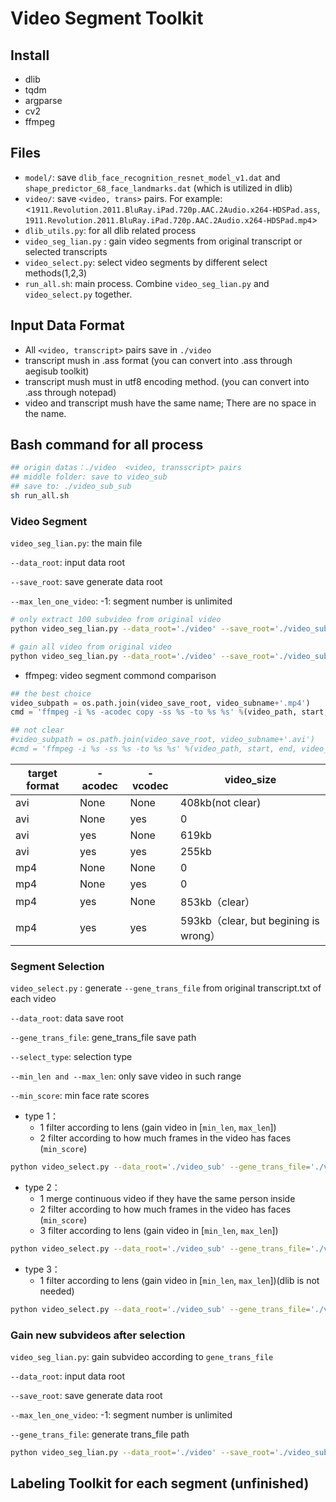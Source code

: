 # Video Segment Toolkit

## Install

- dlib
- tqdm
- argparse
- cv2
- ffmpeg

## Files
- `model/`: save `dlib_face_recognition_resnet_model_v1.dat` and `shape_predictor_68_face_landmarks.dat` (which is utilized in dlib)
- `video/`: save `<video, trans>` pairs. For example: <`1911.Revolution.2011.BluRay.iPad.720p.AAC.2Audio.x264-HDSPad.ass`, `1911.Revolution.2011.BluRay.iPad.720p.AAC.2Audio.x264-HDSPad.mp4`>
- `dlib_utils.py`: for all dlib related process
- `video_seg_lian.py` : gain video segments from original transcript or selected transcripts
- `video_select.py`: select video segments by different select methods(1,2,3)
- `run_all.sh`: main process. Combine `video_seg_lian.py` and `video_select.py` together.



## Input Data Format

- All `<video, transcript>` pairs save in `./video` 
- transcript mush in .ass format (you can convert into .ass through aegisub toolkit)
- transcript mush must in utf8 encoding method. (you can convert into .ass through notepad)
- video and transcript mush have the same name; There are no space in the name.


## Bash command for all process

```sh
## origin datas：./video  <video, transscript> pairs
## middle folder: save to video_sub
## save to: ./video_sub_sub
sh run_all.sh
```

### Video Segment
`video_seg_lian.py`: the main file

`--data_root`: input data root

`--save_root`: save generate data root

`--max_len_one_video`: -1: segment number is unlimited


```sh
# only extract 100 subvideo from original video
python video_seg_lian.py --data_root='./video' --save_root='./video_sub' --max_len_one_video=100

# gain all video from original video
python video_seg_lian.py --data_root='./video' --save_root='./video_sub' --max_len_one_video=-1
```

- ffmpeg: video segment commond comparison

```python
## the best choice
video_subpath = os.path.join(video_save_root, video_subname+'.mp4')
cmd = 'ffmpeg -i %s -acodec copy -ss %s -to %s %s' %(video_path, start, end, video_subpath)

## not clear
#video_subpath = os.path.join(video_save_root, video_subname+'.avi')
#cmd = 'ffmpeg -i %s -ss %s -to %s %s' %(video_path, start, end, video_subpath)
```

| target format | -acodec | -vcodec | video_size                          |
| ------------- | ------- | ------- | ----------------------------------- |
| avi           | None    | None    | 408kb(not clear)                    |
| avi           | None    | yes     | 0                                   |
| avi           | yes     | None    | 619kb                               |
| avi           | yes     | yes     | 255kb                               |
| mp4           | None    | None    | 0                                   |
| mp4           | None    | yes     | 0                                   |
| mp4           | yes     | None    | 853kb（clear）                        |
| mp4           | yes     | yes     | 593kb（clear, but begining is wrong） |


### Segment Selection

`video_select.py` : generate `--gene_trans_file` from original transcript.txt of each video

`--data_root`: data save root

`--gene_trans_file`: gene_trans_file save path

`--select_type`: selection type

`--min_len and --max_len`: only save video in such range

`--min_score`: min face rate scores

- type 1：
  - 1 filter according to lens (gain video in [`min_len`, `max_len`])
  - 2 filter according to how much frames in the video has faces (`min_score`)
```sh
python video_select.py --data_root='./video_sub' --gene_trans_file='./video_sub/trans_gene.txt' --select_type=1 --min_len=1 --max_len=10 --min_score=0.5 
```

- type 2：
  - 1 merge continuous video if they have the same person inside
  - 2 filter according to how much frames in the video has faces (`min_score`)
  - 3 filter according to lens (gain video in [`min_len`, `max_len`])
```sh
python video_select.py --data_root='./video_sub' --gene_trans_file='./video_sub/trans_gene.txt' --select_type=2 --min_len=1 --max_len=10 --min_score=0.5 
```

- type 3：
  - 1 filter according to lens (gain video in [`min_len`, `max_len`])(dlib is not needed)
```sh
python video_select.py --data_root='./video_sub' --gene_trans_file='./video_sub/trans_gene.txt' --select_type=3 --min_len=1 --max_len=10
```

### Gain new subvideos after selection
`video_seg_lian.py`: gain subvideo according to `gene_trans_file`

`--data_root`: input data root

`--save_root`: save generate data root

`--max_len_one_video`:  -1: segment number is unlimited

`--gene_trans_file`: generate trans_file path

```sh
python video_seg_lian.py --data_root='./video' --save_root='./video_sub_sub' --gene_trans_file='./video_sub/trans_gene.txt' --max_len_one_video=-1
```


## Labeling Toolkit for each segment (unfinished)
